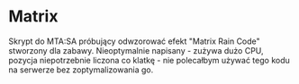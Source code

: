 # Matrix
Skrypt do MTA:SA próbujący odwzorować efekt "Matrix Rain Code" stworzony dla zabawy. Nieoptymalnie napisany - zużywa dużo CPU, pozycja niepotrzebnie liczona co klatkę - nie polecałbym używać tego kodu na serwerze bez zoptymalizowania go.
